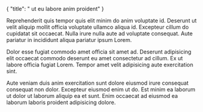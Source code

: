 {
  "title": " ut eu labore anim proident"
}

Reprehenderit quis tempor quis elit minim do anim voluptate id. Deserunt ut velit aliquip mollit officia voluptate ullamco aliqua id. Excepteur cillum do cupidatat sit occaecat. Nulla irure nulla aute ad voluptate consequat. Aute pariatur in incididunt aliqua pariatur ipsum Lorem.

Dolor esse fugiat commodo amet officia sit amet ad. Deserunt adipisicing elit occaecat commodo deserunt eu amet consectetur ad cillum. Ex ut labore officia fugiat Lorem. Tempor amet velit adipisicing aute exercitation sint.

Aute veniam duis anim exercitation sunt dolore eiusmod irure consequat consequat non dolor. Excepteur eiusmod enim ut do. Est minim ea laborum ut dolor ut laborum aliquip ea et sunt. Enim occaecat ad eiusmod ea laborum laboris proident adipisicing dolore.
